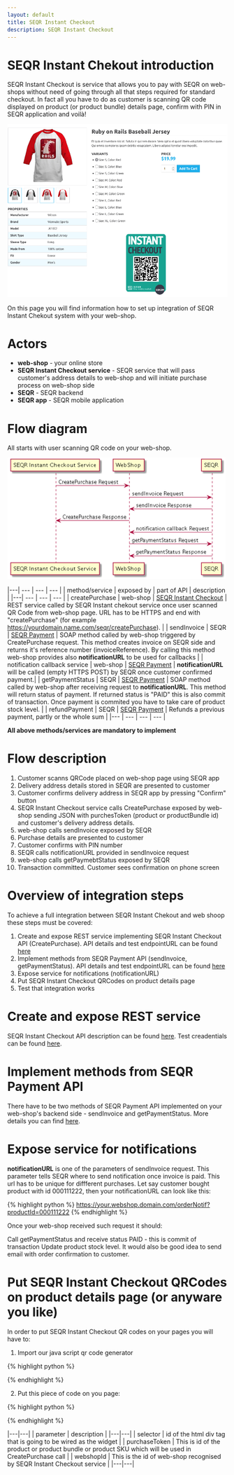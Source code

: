 ```yaml
---
layout: default
title: SEQR Instant Checkout
description: SEQR Instant Checkout
---
```


# SEQR Instant Chekout introduction

SEQR Instant Checkout is service that allows you to pay with SEQR on web-shops without need of going through all that steps required for standard checkout.
In fact all you have to do as customer is scanning QR code displayed on product (or product bundle) details page, confirm with PIN in SEQR application and voilà!


<img src="/assets/images/instantcheckout/productdetailssample.png" width="600px"/>


On this page you will find information how to set up integration of SEQR Instant Chekout system with your web-shop.


# Actors

* <b>web-shop</b> - your online store
* <b>SEQR Instant Checkout service</b> - SEQR service that will pass customer's address details to web-shop and will initiate purchase process on web-shop side
* <b>SEQR</b> - SEQR backend 
* <b>SEQR app</b> - SEQR mobile application


# Flow diagram

All starts with user scanning QR code on your web-shop.

<img src="/assets/images/instantcheckout/instantCkeckoutFlowDiagram.png" width="500px"/>

|---| --- | --- | --- |
| method/service | exposed by | part of API | description |
|---| --- | --- | --- |
| createPurchase | web-shop | [SEQR Instant Checkout](/merchant/reference/instantcheckoutapi.html) | REST service called by SEQR Instant chekout service once user scanned QR Code from web-shop page. URL has to be HTTPS and end with "createPurchase" (for example https://yourdomain.name.com/seqr/createPurchase).  |
| sendInvoice | SEQR | [SEQR Payment](/merchant/reference/api.html) | SOAP method called by web-shop triggered by CreatePurchase request. This method creates invoice on SEQR side and returns it's reference number (invoiceReference). By calling this method web-shop provides also <b>notificationURL</b> to be used for callbacks |
| notification callback service | web-shop | [SEQR Payment](/merchant/reference/api.html) | <b>notificationURL</b> will be called (empty HTTPS POST) by SEQR once customer confirmed payment.|
| getPaymentStatus | SEQR | [SEQR Payment](/merchant/reference/api.html) | SOAP method called by web-shop after receiving request to <b>notificationURL</b>. This method will return status of payment. If returned status is "PAID" this is also commit of transaction. Once payment is commited you have to take care of product stock level. |
| refundPayment | SEQR | [SEQR Payment](/merchant/reference/api.html) | Refunds a previous payment, partly or the whole sum |
|--- | --- | --- | --- |

<b>All above methods/services are mandatory to implement</b>

# Flow description

1. Customer scanns QRCode placed on web-shop page using SEQR app
2. Delivery address details stored in SEQR are presented to customer
3. Customer confirms delivery address in SEQR app by pressing "Confirm" button
4. SEQR Instant Checkout service calls CreatePurchase exposed by web-shop sending JSON with purchesToken (product or productBundle id) and customer's delivery address details.
5. web-shop calls sendInvoice exposed by SEQR
6. Purchase details are presented to customer
7. Customer confirms with PIN number
8. SEQR calls notificationURL provided in sendInvoice request
9. web-shop calls getPaymebtStatus exposed by SEQR
10. Transaction committed. Customer sees confirmation on phone screen


# Overview of integration steps
To achieve a full integration between SEQR Instant Chekout and web shoop these steps must be covered:

1. Create and expose REST service implementing SEQR Instant Checkout API (CreatePurchase).
API details and test endpointURL can be found [here](/merchant/reference/instantcheckoutapi.html)
2. Implement methods from SEQR Payment API (sendInvoice, getPaymentStatus).
API details and test endpointURL can be found [here](/merchant/reference/api.html)
3. Expose service for notifications (notificationURL)
4. Put SEQR Instant Checkout QRCodes on product details page
5. Test that integration works

# Create and expose REST service
SEQR Instant Checkout API description can be found [here](/merchant/reference/instantcheckoutapi.html).
Test creadentials can be found [here](/merchant/reference/signup.html).

# Implement methods from SEQR Payment API
There have to be two methods of SEQR Payment API implemented on your web-shop's backend side - sendInvoice and getPaymentStatus.
More details you can find [here](/merchant/reference/api.html).

# Expose service for notifications
<b>notificationURL</b> is one of the parameters of sendInvoice request. This parameter tells SEQR where to send notification once invoice is paid.
This url has to be unique for diffferent purchases. Let say customer bought product with id 000111222, then your notificationURL can look like this:

{% highlight python %}
   https://your.webshop.domain.com/orderNotif?productId=000111222
{% endhighlight %}

Once your web-shop received such request it should:

Call getPaymentStatus and receive status PAID - this is commit of transaction
Update product stock level.
It would also be good idea to send email with order confirmation to customer.

# Put SEQR Instant Checkout QRCodes on product details page (or anyware you like)
In order to put SEQR Instant Checkout QR codes on your pages you will have to:

1. Import our java script qr code generator

{% highlight python %}
<div id="qrcode"></div>
<script src="http://cdn.seqr.com/seqr-services-dev/wss-dev/seqrQRCode-0.0.3.min.js">
</script>
{% endhighlight %}

2. Put this piece of code on you page:

{% highlight python %}
<div id="qrcode"></div>
  
<script>
    $(document).ready(function() {
        seqrQRCode.qrCode({
            selector: '#qrcode',
            purchaseToken: some_token_recognized_by_webshop,
            webshopId: 'example_shop_id',
        });
    })
</script>

{% endhighlight %}

|---|---|
| parameter | description |
|---|---|
| selector | id of the html div tag that is going to be wired as the widget |
| purchaseToken | This is id of the product or product bundle or product SKU which will be used in CreatePurchase call |
| webshopId | This is the id of web-shop recognised by SEQR Instant Checkout service |
|---|---|
